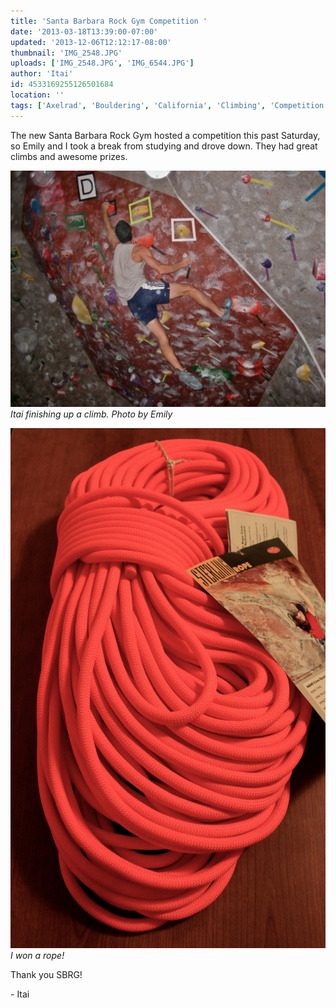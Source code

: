 ```yaml
---
title: 'Santa Barbara Rock Gym Competition '
date: '2013-03-18T13:39:00-07:00'
updated: '2013-12-06T12:12:17-08:00'
thumbnail: 'IMG_2548.JPG'
uploads: ['IMG_2548.JPG', 'IMG_6544.JPG']
author: 'Itai'
id: 4533169255126501684
location: ''
tags: ['Axelrad', 'Bouldering', 'California', 'Climbing', 'Competition', 'Five Ten', 'Itai', 'Santa Barbara']
---
```


The new Santa Barbara Rock Gym hosted a competition this past Saturday, so Emily and I took a break from studying and drove down. They had great climbs and awesome prizes.

![image alt](uploads/IMG_2548.JPG)*Itai finishing up a climb. Photo by Emily*

![image alt](uploads/IMG_6544.JPG)*I won a rope!*

Thank you SBRG!

\- Itai
